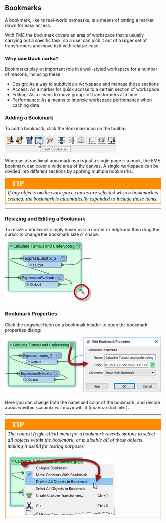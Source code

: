 ## Bookmarks ##
A bookmark, like its real-world namesake, is a means of putting a marker down for easy access.

With FME the bookmark covers an area of workspace that is usually carrying out a specific task, so a user can pick it out of a larger set of transformers and move to it with relative ease.


### Why use Bookmarks? ###
Bookmarks play an important role in a well-styled workspace for a number of reasons, including these.

- Design: As a way to subdivide a workspace and manage those sections
- Access: As a marker for quick access to a certain section of workspace
- Editing: As a means to move groups of transformers at a time
- Performance: As a means to improve workspace performance when caching data


### Adding a Bookmark ###
To add a bookmark, click the Bookmark icon on the toolbar.

![](./Images/Img5.006.AddBookmarkToolbar.png)

Whereas a traditional bookmark marks just a single page in a book, the FME bookmark can cover a wide area of the canvas. A single workspace can be divided into different sections by applying multiple bookmarks.

<!--Tip Section--> 

<table style="border-spacing: 0px">
<tr>
<td style="vertical-align:middle;background-color:darkorange;border: 2px solid darkorange">
<i class="fa fa-info-circle fa-lg fa-pull-left fa-fw" style="color:white;padding-right: 12px;vertical-align:text-top"></i>
<span style="color:white;font-size:x-large;font-weight: bold;font-family:serif">TIP</span>
</td>
</tr>

<tr>
<td style="border: 1px solid darkorange">
<span style="font-family:serif; font-style:italic; font-size:larger">
If any objects on the workspace canvas are selected when a bookmark is created, the bookmark is automatically expanded to include those items.
</span>
</td>
</tr>
</table>

---

### Resizing and Editing a Bookmark ###
To resize a bookmark simply hover over a corner or edge and then drag the cursor to change the bookmark size or shape.

![](./Images/Img5.007.BookmarkResizeCursor.png)



### Bookmark Properties ###
Click the cogwheel icon on a bookmark header to open the bookmark properties dialog:

![](./Images/Img5.008.BookmarkProperties.png)

Here you can change both the name and color of the bookmark, and decide about whether contents will move with it (more on that later).

---

<!--Tip Section--> 

<table style="border-spacing: 0px">
<tr>
<td style="vertical-align:middle;background-color:darkorange;border: 2px solid darkorange">
<i class="fa fa-info-circle fa-lg fa-pull-left fa-fw" style="color:white;padding-right: 12px;vertical-align:text-top"></i>
<span style="color:white;font-size:x-large;font-weight: bold;font-family:serif">TIP</span>
</td>
</tr>

<tr>
<td style="border: 1px solid darkorange">
<span style="font-family:serif; font-style:italic; font-size:larger">
The context (right-click) menu for a bookmark reveals options to select all objects within the bookmark, or to disable all of those objects, making it useful for testing purposes:
<br><br><img src="./Images/Img5.009.BookmarkContextMenu.png">
</span>
</td>
</tr>
</table>